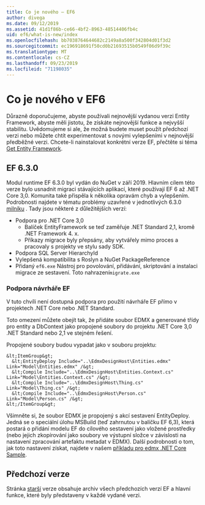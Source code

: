 ```yaml
---
title: Co je nového – EF6
author: divega
ms.date: 09/12/2019
ms.assetid: 41d1f86b-ce66-4bf2-8963-48514406fb4c
uid: ef6/what-is-new/index
ms.openlocfilehash: bb7038764644682c2149a8a500f342804d01f3d2
ms.sourcegitcommit: ec196918691f50cd0b21693515b0549f06d9f39c
ms.translationtype: MT
ms.contentlocale: cs-CZ
ms.lasthandoff: 09/23/2019
ms.locfileid: "71198035"
---
```

# <a name="whats-new-in-ef6"></a>Co je nového v EF6

Důrazně doporučujeme, abyste používali nejnovější vydanou verzi Entity Framework, abyste měli jistotu, že získáte nejnovější funkce a nejvyšší stabilitu.
Uvědomujeme si ale, že možná budete muset použít předchozí verzi nebo můžete chtít experimentovat s novými vylepšeními v nejnovější předběžné verzi.
Chcete-li nainstalovat konkrétní verze EF, přečtěte si téma [Get Entity Framework](~/ef6/fundamentals/install.md).

## <a name="ef-630"></a>EF 6.3.0

Modul runtime EF 6.3.0 byl vydán do NuGet v září 2019. Hlavním cílem této verze bylo usnadnit migraci stávajících aplikací, které používají EF 6 až .NET Core 3,0. Komunita také přispěla k několika opravám chyb a vylepšením. Podrobnosti najdete v tématu problémy uzavřené v jednotlivých 6.3.0 [milníku](https://github.com/aspnet/EntityFramework6/milestones?state=closed) . Tady jsou některé z důležitějších verzí:

- Podpora pro .NET Core 3,0
  - Balíček EntityFramework se teď zaměřuje .NET Standard 2,1, kromě .NET Framework 4. x.
  - Příkazy migrace byly přepsány, aby vytvářely mimo proces a pracovaly s projekty ve stylu sady SDK.
- Podpora SQL Server HierarchyId
- Vylepšená kompatibilita s Roslyn a NuGet PackageReference
- Přidaný `ef6.exe` Nástroj pro povolování, přidávání, skriptování a instalaci migrace ze sestavení. Toto nahrazení`migrate.exe`

### <a name="ef-designer-support"></a>Podpora návrháře EF

V tuto chvíli není dostupná podpora pro použití návrháře EF přímo v projektech .NET Core nebo .NET Standard. 

Toto omezení můžete obejít tak, že přidáte soubor EDMX a generované třídy pro entity a DbContext jako propojené soubory do projektu .NET Core 3,0 .NET Standard nebo 2,1 ve stejném řešení.

Propojené soubory budou vypadat jako v souboru projektu:

``` csproj 
&lt;ItemGroup&gt;
  &lt;EntityDeploy Include="..\EdmxDesignHost\Entities.edmx" Link="Model\Entities.edmx" /&gt;
  &lt;Compile Include="..\EdmxDesignHost\Entities.Context.cs" Link="Model\Entities.Context.cs" /&gt;
  &lt;Compile Include="..\EdmxDesignHost\Thing.cs" Link="Model\Thing.cs" /&gt;
  &lt;Compile Include="..\EdmxDesignHost\Person.cs" Link="Model\Person.cs" /&gt;
&lt;/ItemGroup&gt;
```

Všimněte si, že soubor EDMX je propojený s akcí sestavení EntityDeploy. Jedná se o speciální úlohu MSBuild (teď zahrnutou v balíčku EF 6,3), která postará o přidání modelu EF do cílového sestavení jako vložené prostředky (nebo jejich zkopírování jako soubory ve výstupní složce v závislosti na nastavení zpracování artefaktu metadat v EDMX). Další podrobnosti o tom, jak toto nastavení získat, najdete v našem [příkladu pro edmx .NET Core Sample](https://aka.ms/EdmxDotNetCoreSample).

## <a name="past-releases"></a>Předchozí verze

Stránka [starší](past-releases.md) verze obsahuje archiv všech předchozích verzí EF a hlavní funkce, které byly představeny v každé vydané verzi.
